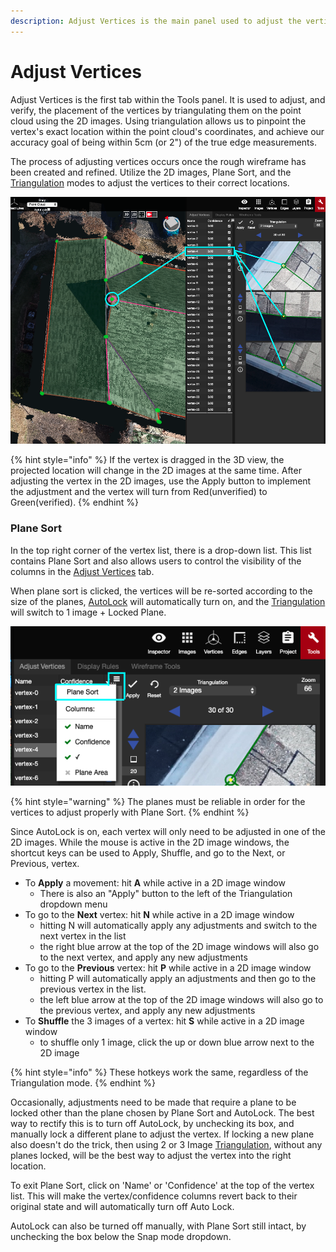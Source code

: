 ```yaml
---
description: Adjust Vertices is the main panel used to adjust the vertices.
---
```


# Adjust Vertices

Adjust Vertices is the first tab within the Tools panel. It is used to adjust, and verify, the placement of the vertices by triangulating them on the point cloud using the 2D images. Using triangulation allows us to pinpoint the vertex's exact location within the point cloud's coordinates, and achieve our accuracy goal of being within 5cm \(or 2"\) of the true edge measurements.

The process of adjusting vertices occurs once the rough wireframe has been created and refined. Utilize the 2D images, Plane Sort, and the [Triangulation](triangulation.md) modes to adjust the vertices to their correct locations.

![](../../.gitbook/assets/adj-vert.png)

{% hint style="info" %}
If the vertex is dragged in the 3D view, the projected location will change in the 2D images at the same time. After adjusting the vertex in the 2D images, use the Apply button to implement the adjustment and the vertex will turn from Red\(unverified\) to Green\(verified\).
{% endhint %}

### Plane Sort

In the top right corner of the vertex list, there is a drop-down list. This list contains Plane Sort and also allows users to control the visibility of the columns in the [Adjust Vertices](./) tab.

When plane sort is clicked, the vertices will be re-sorted according to the size of the planes, [AutoLock](../../advanced-function/autolock.md) will automatically turn on, and the [Triangulation](triangulation.md) will switch to 1 image + Locked Plane.

![](../../.gitbook/assets/image%20%284%29.png)

{% hint style="warning" %}
The planes must be reliable in order for the vertices to adjust properly with Plane Sort.
{% endhint %}

Since AutoLock is on, each vertex will only need to be adjusted in one of the 2D images. While the mouse is active in the 2D image windows, the shortcut keys can be used to Apply, Shuffle, and go to the Next, or Previous, vertex.  

* To **Apply** a movement: hit **A** while active in a 2D image window
  * There is also an "Apply" button to the left of the Triangulation dropdown menu
* To go to the **Next** vertex: hit **N** while active in a 2D image window
  * hitting N will automatically apply any adjustments and switch to the next vertex in the list
  * the right blue arrow at the top of the 2D image windows will also go to the next vertex, and apply any new adjustments
* To go to the **Previous** vertex: hit **P** while active in a 2D image window
  * hitting P will automatically apply an adjustments and then go to the previous vertex in the list.
  * the left blue arrow at the top of the 2D image windows will also go to the previous vertex, and apply any new adjustments
* To **Shuffle** the 3 images of a vertex: hit **S** while active in a 2D image window
  * to shuffle only 1 image, click the up or down blue arrow next to the 2D image 

{% hint style="info" %}
These hotkeys work the same, regardless of the Triangulation mode.
{% endhint %}

Occasionally, adjustments need to be made that require a plane to be locked other than the plane chosen by Plane Sort and AutoLock. The best way to rectify this is to turn off AutoLock, by unchecking its box, and manually lock a different plane to adjust the vertex. If locking a new plane also doesn't do the trick, then using 2 or 3 Image [Triangulation](triangulation.md), without any planes locked, will be the best way to adjust the vertex into the right location.

To exit Plane Sort, click on 'Name' or 'Confidence' at the top of the vertex list. This will make the vertex/confidence columns revert back to their original state and will automatically turn off Auto Lock.

AutoLock can also be turned off manually, with Plane Sort still intact, by unchecking the box below the Snap mode dropdown.

